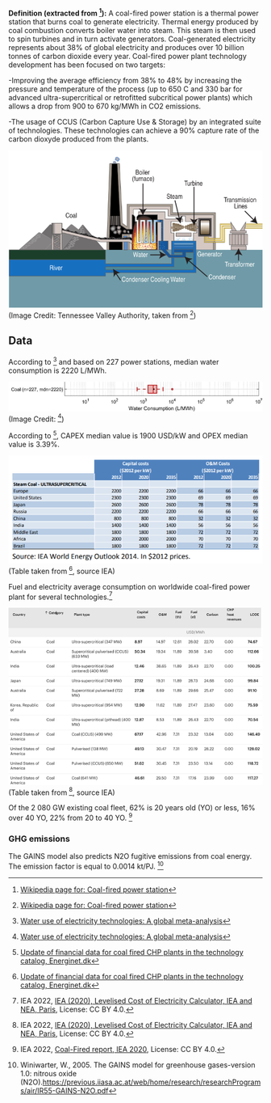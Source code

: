 **Definition (extracted from [^1]):**
A coal-fired power station is a thermal power station that burns coal to generate electricity. Thermal energy produced by coal combustion converts boiler water into steam. This steam is then used to spin turbines and in turn activate generators. Coal-generated electricity represents about 38% of global electricity and produces over 10 billion tonnes of carbon dioxide every year. Coal-fired power plant technology development has been focused on two targets: 

-Improving the average efficiency from 38% to 48% by increasing the pressure and temperature of the process (up to 650 C and 330 bar for advanced ultra-supercritical or retrofitted subcritical power plants) which allows a drop from 900 to 670 kg/MWh in CO2 emissions.

-The usage of CCUS (Carbon Capture Use & Storage) by an integrated suite of technologies. These technologies can achieve a 90% capture rate of the carbon dioxyde produced from the plants.

![](Coal_fired_power_plant_diagram.png) 
(Image Credit: Tennessee Valley Authority, taken from [^1])

## Data     

According to [^2] and based on 227 power stations, median water consumption is 2220 L/MWh.

![](water_consumption_coalgen.jpg) 
(Image Credit: [^2])

According to [^5], CAPEX median value is 1900 USD/kW and OPEX median value is 3.39%.

![](CAPEX_OPEX.PNG) 
(Table taken from [^5], source IEA) 

Fuel and electricity average consumption on worldwide coal-fired power plant for several technologies.[^4]

![](Ressources_costs_coalgen.png) 
(Table taken from [^4], source IEA)

Of the 2 080 GW existing coal fleet, 62% is 20 years old (YO) or less, 16% over 40 YO, 22% from 20 to 40 YO. [^6]

### GHG emissions 


The GAINS model also predicts N2O fugitive emissions from coal energy. The emission factor is equal to 0.0014 kt/PJ. [^7]

[^1]: [Wikipedia page for: Coal-fired power station](https://en.wikipedia.org/wiki/Coal-fired_power_station)

[^2]: [Water use of electricity technologies: A global meta-analysis](https://www.sciencedirect.com/science/article/pii/S1364032119305994)

[^3]: [ENERGY EDUCATION, Coal consumption](https://energyeducation.ca/encyclopedia/Coal_fired_power_plant)

[^4]: IEA 2022, [IEA (2020), Levelised Cost of Electricity Calculator,  IEA and NEA, Paris](https://www.iea.org/articles/levelised-cost-of-electricity-calculator), License: CC BY 4.0.

[^5]: [Update of financial data for coal fired CHP plants in the technology catalog, Energinet.dk](https://ens.dk/sites/ens.dk/files/Analyser/update_of_financial_data_for_coal_fired_chp_plants_may17_july17.pdf)

[^6]: IEA 2022, [Coal-Fired report, IEA 2020](https://www.iea.org/reports/coal-fired-power), License: CC BY 4.0.

[^7]: Winiwarter, W., 2005. The GAINS model for greenhouse gases-version 1.0: nitrous oxide (N2O).https://previous.iiasa.ac.at/web/home/research/researchPrograms/air/IR55-GAINS-N2O.pdf